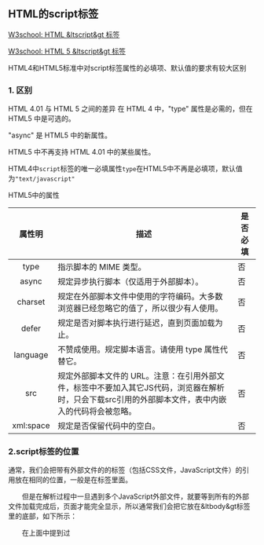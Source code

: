 ## HTML的script标签

[W3school: HTML &ltscript&gt 标签](https://www.w3school.com.cn/tags/tag_script.asp)

[W3school: HTML 5 &ltscript&gt 标签](https://www.w3school.com.cn/html5/tag_script.asp)

HTML4和HTML5标准中对script标签属性的必填项、默认值的要求有较大区别

### 1. 区别

HTML 4.01 与 HTML 5 之间的差异
在 HTML 4 中，"type" 属性是必需的，但在 HTML5 中是可选的。

"async" 是 HTML5 中的新属性。

HTML5 中不再支持 HTML 4.01 中的某些属性。

HTML4中`script`标签的唯一必填属性`type`在HTML5中不再是必填项，默认值为`"text/javascript"`

HTML5中的属性

| 属性明 | 描述 | 是否必填 |
| :---: | --- | --- |
| type | 指示脚本的 MIME 类型。 | 否 |
| async | 规定异步执行脚本（仅适用于外部脚本）。| 否 |
| charset | 规定在外部脚本文件中使用的字符编码。大多数浏览器已经忽略它的值了，所以很少有人使用。| 否 |
| defer	| 规定是否对脚本执行进行延迟，直到页面加载为止。| 否 |
| language | 不赞成使用。规定脚本语言。请使用 type 属性代替它。| 否 |
| src | 规定外部脚本文件的 URL。注意：在引用外部文件，标签中不要加入其它JS代码，浏览器在解析时，只会下载src引用的外部脚本文件，表中内嵌入的代码将会被忽略。| 否 |
| xml:space | 规定是否保留代码中的空白。| 否 |


### 2.script标签的位置

通常，我们会把带有外部文件的的标签（包括CSS文件，JavaScript文件）的引用放在相同的位置，一般是在<head>标签里面。

　　但是在解析过程中一旦遇到多个JavaScript外部文件，就要等到所有的外部文件加载完成后，页面才能完全显示，所以通常我们会把它放在&ltbody&gt标签里的底部，如下所示：

　　在上面中提到过<script>中有defer这个属性，但是由于在HTML5中提到过，HTML5会忽略嵌入脚本所设置defer属性，目前只有IE4~IE7还支持defer属性，IE8以后完全遵循HTML5的标准，所以把<script>放在<body>标签里的底部依旧是最佳选择。